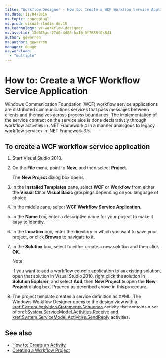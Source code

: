 ```yaml
---
title: "Workflow Designer - How to: Create a WCF Workflow Service Application"
ms.date: 11/04/2016
ms.topic: conceptual
ms.prod: visual-studio-dev15
ms.technology: vs-workflow-designer
ms.assetid: 12d675ac-27d8-4d86-ba16-6f7688f8c841
author: gewarren
ms.author: gewarren
manager: douge
ms.workload:
  - "multiple"
---
```

# How to: Create a WCF Workflow Service Application

Windows Communication Foundation (WCF) workflow service applications are distributed communications services that pass messages between clients and themselves across process boundaries. The implementation of the service contract on the service side is done declaratively through workflow activities in .NET Framework 4 in a manner analogous to legacy workflow services in .NET Framework 3.5.

## To create a WCF workflow service application

1.  Start Visual Studio 2010.

2.  On the **File** menu, point to **New**, and then select **Project**.

     The **New Project** dialog box opens.

3.  In the **Installed Templates** pane, select **WCF** or **Workflow** from either the **Visual C#** or **Visual Basic** groupings depending on you language of choice.

4.  In the middle pane, select **WCF Workflow Service Application**.

5.  In the **Name** box, enter a descriptive name for your project to make it easy to identify.

6.  In the **Location** box, enter the directory in which you want to save your project, or click **Browse** to navigate to it.

7.  In the **Solution** box, select to either create a new solution and then click **OK**.

    > [!NOTE]
    > If you want to add a workflow console application to an existing solution, open that solution in Visual Studio 2010, right click the solution in **Solution Explorer**, and select **Add**, then **New Project** to open the **New Project** dialog box. Proceed as described above in this procedure.

8.  The project template creates a service definition as XAML. The Windows Workflow Designer opens to the design view with a <xref:System.Activities.Statements.Sequence> activity that contains a set of <xref:System.ServiceModel.Activities.Receive> and <xref:System.ServiceModel.Activities.SendReply> activities.

## See also

- [How to: Create an Activity](/dotnet/framework/windows-workflow-foundation/how-to-create-an-activity)
- [Creating a Workflow Project](../workflow-designer/creating-a-workflow-project.md)